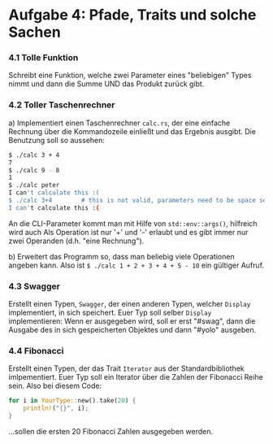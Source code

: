 Aufgabe 4: Pfade, Traits und solche Sachen
=============================================

### 4.1 Tolle Funktion

Schreibt eine Funktion, welche zwei Parameter eines "beliebigen" Types nimmt und dann die Summe UND das Produkt zurück gibt.


### 4.2 Toller Taschenrechner

a) Implementiert einen Taschenrechner `calc.rs`, der eine einfache Rechnung über die Kommandozeile einließt und das Ergebnis ausgibt. Die Benutzung soll so aussehen:

```bash
$ ./calc 3 + 4
7
$ ./calc 9 - 8
1
$ ./calc peter
I can't calculate this :(
$ ./calc 3+4        # this is not valid, parameters need to be space separated
I can't calculate this :(
```

An die CLI-Parameter kommt man mit Hilfe von `std::env::args()`, hilfreich wird auch  Als Operation ist nur '+' und '-' erlaubt und es gibt immer nur zwei Operanden (d.h. "eine Rechnung").

b) Erweitert das Programm so, dass man beliebig viele Operationen angeben kann. Also ist `$ ./calc 1 + 2 + 3 + 4 + 5 - 10` ein gültiger Aufruf.


### 4.3 Swagger

Erstellt einen Typen, `Swagger`, der einen anderen Typen, welcher `Display` implementiert, in sich speichert. Euer Typ soll selber `Display` implementieren: Wenn er ausgegeben wird, soll er erst "#swag", dann die Ausgabe des in sich gespeicherten Objektes und dann "#yolo" ausgeben.


### 4.4 Fibonacci

Erstellt einen Typen, der das Trait `Iterator` aus der Standardbibliothek imlpementiert. Euer Typ soll ein Iterator über die Zahlen der Fibonacci Reihe sein. Also bei diesem Code:

```rust
for i in YourType::new().take(20) {
    println!("{}", i);
}
```

...sollen die ersten 20 Fibonacci Zahlen ausgegeben werden.
